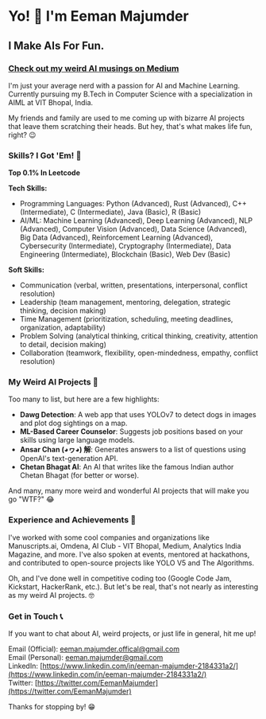 # Yo! 👋 I'm Eeman Majumder

## I Make AIs For Fun. 

### [Check out my weird AI musings on Medium](https://eeman1113.github.io/)

I'm just your average nerd with a passion for AI and Machine Learning. Currently pursuing my B.Tech in Computer Science with a specialization in AIML at VIT Bhopal, India. 

My friends and family are used to me coming up with bizarre AI projects that leave them scratching their heads. But hey, that's what makes life fun, right? 😉

### Skills? I Got 'Em! 🤖
**Top 0.1% In Leetcode**

**Tech Skills:**
- Programming Languages: Python (Advanced), Rust (Advanced), C++ (Intermediate), C (Intermediate), Java (Basic), R (Basic)
- AI/ML: Machine Learning (Advanced), Deep Learning (Advanced), NLP (Advanced), Computer Vision (Advanced), Data Science (Advanced), Big Data (Advanced), Reinforcement Learning (Advanced), Cybersecurity (Intermediate), Cryptography (Intermediate), Data Engineering (Intermediate), Blockchain (Basic), Web Dev (Basic)

**Soft Skills:**
- Communication (verbal, written, presentations, interpersonal, conflict resolution)
- Leadership (team management, mentoring, delegation, strategic thinking, decision making)
- Time Management (prioritization, scheduling, meeting deadlines, organization, adaptability)
- Problem Solving (analytical thinking, critical thinking, creativity, attention to detail, decision making)
- Collaboration (teamwork, flexibility, open-mindedness, empathy, conflict resolution)

### My Weird AI Projects 🤖

Too many to list, but here are a few highlights:

- **Dawg Detection**: A web app that uses YOLOv7 to detect dogs in images and plot dog sightings on a map.
- **ML-Based Career Counselor**: Suggests job positions based on your skills using large language models.
- **Ansar Chan (◕ヮ◕) 解**: Generates answers to a list of questions using OpenAI's text-generation API.
- **Chetan Bhagat AI**: An AI that writes like the famous Indian author Chetan Bhagat (for better or worse).

And many, many more weird and wonderful AI projects that will make you go "WTF?" 😂

### Experience and Achievements 📜

I've worked with some cool companies and organizations like Manuscripts.ai, Omdena, AI Club - VIT Bhopal, Medium, Analytics India Magazine, and more. I've also spoken at events, mentored at hackathons, and contributed to open-source projects like YOLO V5 and The Algorithms.

Oh, and I've done well in competitive coding too (Google Code Jam, Kickstart, HackerRank, etc.). But let's be real, that's not nearly as interesting as my weird AI projects. 🤓

### Get in Touch 📞

If you want to chat about AI, weird projects, or just life in general, hit me up!

Email (Official): eeman.majumder.offical@gmail.com <br>
Email (Personal): eeman.majumder@gmail.com <br>
LinkedIn: [https://www.linkedin.com/in/eeman-majumder-2184331a2/](https://www.linkedin.com/in/eeman-majumder-2184331a2/)<br>
Twitter: [https://twitter.com/EemanMajumder](https://twitter.com/EemanMajumder)<br>

Thanks for stopping by! 😁
